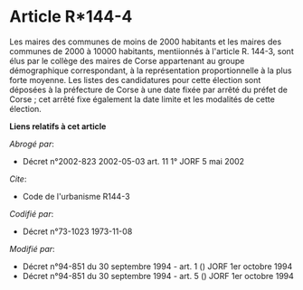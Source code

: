 # Article R*144-4

Les maires des communes de moins de 2000 habitants et les maires des communes de 2000 à 10000 habitants, mentiionnés à
l'article R. 144-3, sont élus par le collège des maires de Corse appartenant au groupe démographique correspondant, à la
représentation proportionnelle à la plus forte moyenne. Les listes des candidatures pour cette élection sont déposées à la
préfecture de Corse à une date fixée par arrêté du préfet de Corse ; cet arrêté fixe également la date limite et les
modalités de cette élection.

**Liens relatifs à cet article**

_Abrogé par_:

  - Décret n°2002-823 2002-05-03 art. 11 1° JORF 5 mai 2002

_Cite_:

  - Code de l'urbanisme R144-3

_Codifié par_:

  - Décret n°73-1023 1973-11-08

_Modifié par_:

  - Décret n°94-851 du 30 septembre 1994 - art. 1 () JORF 1er octobre 1994
  - Décret n°94-851 du 30 septembre 1994 - art. 5 () JORF 1er octobre 1994
